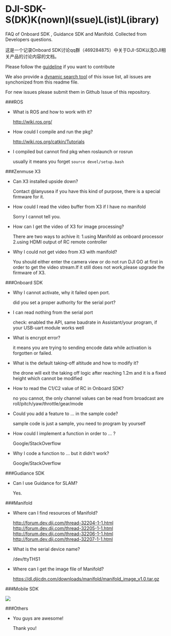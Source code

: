 # DJI-SDK-S(DK)K(nown)I(ssue)L(ist)L(ibrary)

FAQ of Onboard SDK , Guidance SDK and Manifold. Collected from Developers questions.

这是一个记录Onboard SDK讨论qq群（469284875）中关于DJI-SDK以及DJI相关产品的讨论内容的文档。

Please follow the [guideline](https://github.com/wqf233333/DJI-SDK-SKILL/wiki/Format-Guideline) if you want to contribute

We also provide a [dynamic search tool](http://dji-brainhole.github.io/hippophae/index.html) of this issue list, all issues are synchonized from this readme file.

For new issues please submit them in Github Issue of this repository.

###ROS

- What is ROS and how to work with it?

  http://wiki.ros.org/

- How could I compile and run the pkg?

  http://wiki.ros.org/catkin/Tutorials

- I compiled but cannot find pkg when roslaunch or rosrun

  usually it means you forget `source devel/setup.bash`

###Zenmuse X3

- Can X3 installed upside down?

  Contact @lanyusea if you have this kind of purpose, there is a special firmware for it.

- How could I read the video buffer from X3 if I have no manifold

  Sorry I cannot tell you.

- How can I get the video of X3 for image processing?

  There are two ways to achive it: 1.using Manifold as onboard processor 2.using HDMI output of RC remote controller

- Why I could not get video from X3 with manifold?

  You should either enter the camera view or do not run DJI GO at first in order to get the video stream.If it still does not work,please upgrade the firmware of X3.

###Onboard SDK

- Why I cannot activate, why it failed open port.

  did you set a proper authority for the serial port?

- I can read nothing from the serial port

  check: enabled the API, same baudrate in Assistant/your program, if your USB-uart module works well

- What is encrypt error?

  it means you are trying to sending encode data while activation is forgotten or failed.

- What is the default taking-off altitude and how to modify it?

  the drone will exit the taking off logic after reaching 1.2m and it is a fixed height which cannot be modified

- How to read the C1/C2 value of RC in Onboard SDK?

  no you cannot, the only channel values can be read from broadcast are roll/pitch/yaw/throttle/gear/mode

- Could you add a feature to ... in the sample code?

  sample code is just a sample, you need to program by yourself

- How could I implement a function in order to ... ?

  Google/StackOverflow

- Why I code a function to ... but it didn't work?

  Google/StackOverflow

###Gudiance SDK

- Can I use Guidance for SLAM?

  Yes.

###Manifold

- Where can I find resources of Manifold?

  http://forum.dev.dji.com/thread-32204-1-1.html http://forum.dev.dji.com/thread-32205-1-1.html http://forum.dev.dji.com/thread-32206-1-1.html http://forum.dev.dji.com/thread-32207-1-1.html

- What is the serial device name?

  /dev/ttyTHS1

- Where can I get the  image file of Manifold?

  https://dl.djicdn.com/downloads/manifold/manifold_image_v1.0.tar.gz

###Mobile SDK

![](http://3.bp.blogspot.com/-Z5vydmzLOuI/VFNTYpbOmlI/AAAAAAAAAEM/VO3_IlSqnqI/s1600/94eb289f247f6e711a9975bed6783d1db4a15af4a9f2b7cd8f1a560a3bfb540a.jpg)

###Others

- You guys are awesome!

  Thank you!
